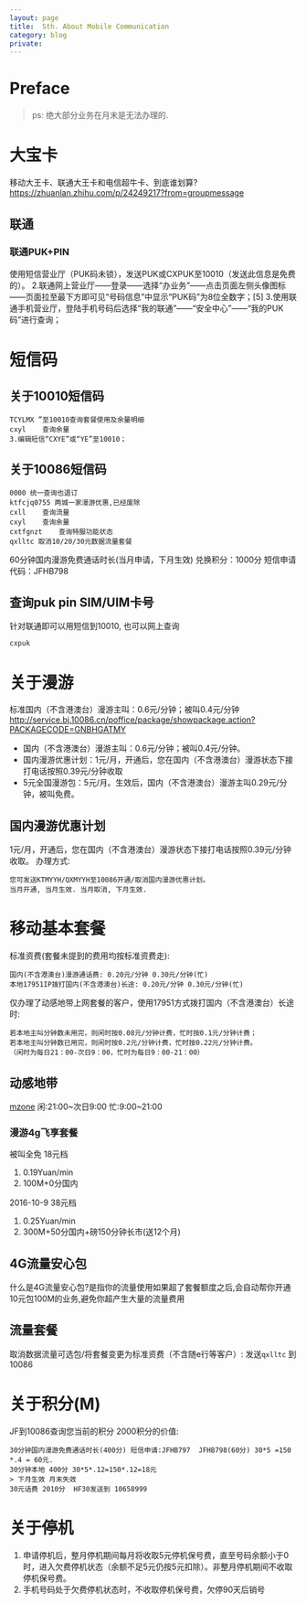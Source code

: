 ```yaml
---
layout: page
title:	Sth. About Mobile Communication
category: blog
private:
---
```

# Preface
> ps: 绝大部分业务在月末是无法办理的.

# 大宝卡
移动大王卡、联通大王卡和电信超牛卡、到底谁划算?
https://zhuanlan.zhihu.com/p/24249217?from=groupmessage

## 联通
### 联通PUK+PIN
使用短信营业厅（PUK码未锁），发送PUK或CXPUK至10010（发送此信息是免费的）。
2.联通网上营业厅——登录——选择“办业务”——点击页面左侧头像图标——页面拉至最下方即可见“号码信息”中显示“PUK码”为8位全数字；[5] 
3.使用联通手机营业厅，登陆手机号码后选择“我的联通”——“安全中心”——“我的PUK码”进行查询；

# 短信码
## 关于10010短信码
    TCYLMX ”至10010查询套餐使用及余量明细
	cxyl	查询余量
    3.编辑短信“CXYE”或“YE”至10010；

## 关于10086短信码

	0000 统一查询也退订
	ktfcjq0755 两城一家漫游优惠,已经废除
	cxll	查询流量
	cxyl	查询余量
	cxtfgnzt	查询特服功能状态
	qxlltc 取消10/20/30元数据流量套餐

60分钟国内漫游免费通话时长(当月申请，下月生效)
	兑换积分：1000分
	短信申请代码：JFHB798

## 查询puk pin SIM/UIM卡号
针对联通即可以用短信到10010, 也可以网上查询

    cxpuk

# 关于漫游
标准国内（不含港澳台）漫游主叫：0.6元/分钟；被叫0.4元/分钟
http://service.bj.10086.cn/poffice/package/showpackage.action?PACKAGECODE=GNBHGATMY

- 国内（不含港澳台）漫游主叫：0.6元/分钟；被叫0.4元/分钟。
- 国内漫游优惠计划：1元/月，开通后，您在国内（不含港澳台）漫游状态下接打电话按照0.39元/分钟收取
- 5元全国漫游包：5元/月。生效后，国内（不含港澳台）漫游主叫0.29元/分钟，被叫免费。

## 国内漫游优惠计划
1元/月，开通后，您在国内（不含港澳台）漫游状态下接打电话按照0.39元/分钟收取。
办理方式:

	您可发送KTMYYH/QXMYYH至10086开通/取消国内漫游优惠计划。
	当月开通, 当月生效. 当月取消, 下月生效.

# 移动基本套餐
标准资费(套餐未提到的费用均按标准资费走):

	国内(不含港澳台)漫游通话费:	0.20元/分钟 0.30元/分钟(忙)
	本地17951IP拨打国内(不含港澳台)长途: 0.20元/分钟 0.30元/分钟(忙)

仅办理了动感地带上网套餐的客户，使用17951方式拨打国内（不含港澳台）长途时:

    若本地主叫分钟数未用完，则闲时按0.08元/分钟计费，忙时按0.1元/分钟计费；
    若本地主叫分钟数已用完，则闲时按0.2元/分钟计费，忙时按0.22元/分钟计费。
    （闲时为每日21：00-次日9：00，忙时为每日9：00-21：00）

## 动感地带
[mzone](http://service.bj.10086.cn/poffice/package/showpackage.action?from=bj&PACKAGECODE=MZONEJCTC&isCheck=1&smartID=5122944242)
闲:21:00~次日9:00	忙:9:00~21:00

### 漫游4g飞享套餐
被叫全免
18元档
1. 0.19Yuan/min
2. 100M+0分国内

2016-10-9
38元档
1. 0.25Yuan/min
2. 300M+50分国内+磅150分钟长市(送12个月)


## 4G流量安心包
什么是4G流量安心包?是指你的流量使用如果超了套餐额度之后,会自动帮你开通10元包100M的业务,避免你超产生大量的流量费用

## 流量套餐
取消数据流量可选包/将套餐变更为标准资费（不含随e行等客户）:
 发送`qxlltc` 到10086

# 关于积分(M)
JF到10086查询您当前的积分
2000积分的价值:

	30分钟国内漫游免费通话时长(400分) 短信申请:JFHB797  JFHB798(60分) 30*5 =150 *.4 = 60元.
	30分钟本地 400分 30*5*.12=150*.12=18元
	> 下月生效 月末失效
	30元话费 2010分  HF30发送到 10658999

# 关于停机
1. 申请停机后，整月停机期间每月将收取5元停机保号费，直至号码余额小于0时，进入欠费停机状态（余额不足5元仍按5元扣除）。非整月停机期间不收取停机保号费。
2. 手机号码处于欠费停机状态时，不收取停机保号费，欠停90天后销号